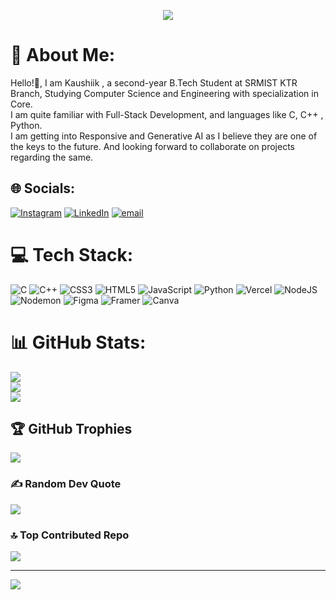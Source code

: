 <p align = "center">
  <img src = "https://github.com/user-attachments/assets/b111eba4-3fbe-400c-a65e-8360069f1dae"
</p>

# 💫 About Me:
Hello!👋, I am Kaushiik , a second-year B.Tech Student at SRMIST KTR Branch, Studying Computer Science and Engineering with specialization in Core.<br>I am quite familiar with Full-Stack Development, and languages like C, C++ , Python.<br>I am getting into Responsive and Generative AI as I believe they are one of the keys to the future. And looking forward to collaborate on projects regarding the same.


## 🌐 Socials:
[![Instagram](https://img.shields.io/badge/Instagram-%23E4405F.svg?logo=Instagram&logoColor=white)](https://instagram.com/kaushiik.15) [![LinkedIn](https://img.shields.io/badge/LinkedIn-%230077B5.svg?logo=linkedin&logoColor=white)](https://linkedin.com/in/kaushiik-V) [![email](https://img.shields.io/badge/Email-D14836?logo=gmail&logoColor=white)](mailto:kaushiik.venkat@gmail.com) 

# 💻 Tech Stack:
![C](https://img.shields.io/badge/c-%2300599C.svg?style=for-the-badge&logo=c&logoColor=white) ![C++](https://img.shields.io/badge/c++-%2300599C.svg?style=for-the-badge&logo=c%2B%2B&logoColor=white) ![CSS3](https://img.shields.io/badge/css3-%231572B6.svg?style=for-the-badge&logo=css3&logoColor=white) ![HTML5](https://img.shields.io/badge/html5-%23E34F26.svg?style=for-the-badge&logo=html5&logoColor=white) ![JavaScript](https://img.shields.io/badge/javascript-%23323330.svg?style=for-the-badge&logo=javascript&logoColor=%23F7DF1E) ![Python](https://img.shields.io/badge/python-3670A0?style=for-the-badge&logo=python&logoColor=ffdd54) ![Vercel](https://img.shields.io/badge/vercel-%23000000.svg?style=for-the-badge&logo=vercel&logoColor=white) ![NodeJS](https://img.shields.io/badge/node.js-6DA55F?style=for-the-badge&logo=node.js&logoColor=white) ![Nodemon](https://img.shields.io/badge/NODEMON-%23323330.svg?style=for-the-badge&logo=nodemon&logoColor=%BBDEAD) ![Figma](https://img.shields.io/badge/figma-%23F24E1E.svg?style=for-the-badge&logo=figma&logoColor=white) ![Framer](https://img.shields.io/badge/Framer-black?style=for-the-badge&logo=framer&logoColor=blue) ![Canva](https://img.shields.io/badge/Canva-%2300C4CC.svg?style=for-the-badge&logo=Canva&logoColor=white)
# 📊 GitHub Stats:
![](https://github-readme-stats.vercel.app/api?username=VKaushii-15&theme=onedark&hide_border=false&include_all_commits=false&count_private=false)<br/>
![](https://nirzak-streak-stats.vercel.app/?user=VKaushii-15&theme=onedark&hide_border=false)<br/>
![](https://github-readme-stats.vercel.app/api/top-langs/?username=VKaushii-15&theme=onedark&hide_border=false&include_all_commits=false&count_private=false&layout=compact)

## 🏆 GitHub Trophies
![](https://github-profile-trophy.vercel.app/?username=VKaushii-15&theme=onedark&no-frame=false&no-bg=false&margin-w=4)

### ✍️ Random Dev Quote
![](https://quotes-github-readme.vercel.app/api?type=horizontal&theme=dark)

### 🔝 Top Contributed Repo
![](https://github-contributor-stats.vercel.app/api?username=VKaushii-15&limit=5&theme=dark&combine_all_yearly_contributions=true)

---
[![](https://visitcount.itsvg.in/api?id=VKaushii-15&icon=4&color=0)](https://visitcount.itsvg.in)

<!-- Proudly created with GPRM ( https://gprm.itsvg.in ) -->
